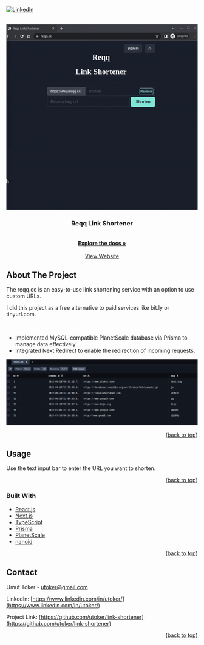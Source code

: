 <div id="top"></div>

[![LinkedIn][linkedin-shield]](https://www.linkedin.com/in/utoker/)

<!-- PROJECT LOGO -->
<br />
<div align="center">
  <a href="https://github.com/utoker/link-shortener">
    <img src="src/public/reqq.gif" alt="Logo">
  </a>

<h3 align="center">Reqq Link Shortener</h3>
    <br />
    <a href="https://github.com/utoker/link-shortener/tree/main/src"><strong>Explore the docs »</strong></a>
    <br />
    <br />
    <a href="https://www.reqq.cc/">View Website</a>
</div>

## About The Project

The reqq.cc is an easy-to-use link shortening service with an option to use custom URLs.

I did this project as a free alternative to paid services like bit.ly or tinyurl.com.

<br />
<ul>
    <li>Implemented MySQL-compatible PlanetScale database via Prisma to manage data effectively.</li>
    <li>Integrated Next Redirect to enable the redirection of incoming requests.</li>
</ul>
<!-- <p>
Implemented MySQL-compatible PlanetScale database via Prisma to manage data effectively.
<p/> -->
<div> 
<img src="src/public/prisma-studio.png" alt="diagram" width='520' heigh='362' > 
<!-- <img src="src/images/screenshot2.png" alt="diagram2" width='262' heigh='262'> -->

<div/>

<!-- [![Product Name Screen Shot][product-screenshot]](https://example.com)-->

<p align="right">(<a href="#top">back to top</a>)</p>

<!-- GETTING STARTED -->

## Usage

Use the text input bar to enter the URL you want to shorten.

<p align="right">(<a href="#top">back to top</a>)</p>

### Built With

- [React.js](https://reactjs.org/)
- [Next.js](http://nextjs.org/)
- [TypeScript](https://www.typescriptlang.org/)
- [Prisma](https://www.prisma.io/)
- [PlanetScale](https://www.planetscale.com/)
- [nanoid](https://www.npmjs.com/package/nanoid)
<p align="right">(<a href="#top">back to top</a>)</p>

## Contact

Umut Toker - utoker@gmail.com

LinkedIn: [https://www.linkedin.com/in/utoker/](https://www.linkedin.com/in/utoker/)

Project Link: [https://github.com/utoker/link-shortener](https://github.com/utoker/link-shortener)

<p align="right">(<a href="#top">back to top</a>)</p>

<!-- MARKDOWN LINKS & IMAGES -->
<!-- https://www.markdownguide.org/basic-syntax/#reference-style-links -->

[linkedin-shield]: https://img.shields.io/badge/-LinkedIn-black.svg?style=for-the-badge&logo=linkedin&colorB=555
[linkedin-url]: https://linkedin.com/in/linkedin_username
[product-screenshot]: src/public/card.png
